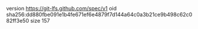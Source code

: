 version https://git-lfs.github.com/spec/v1
oid sha256:dd880fbe091e1b4fe671ef6e4879f7d144a64c0a3b21ce9b498c62c082ff3e50
size 157
